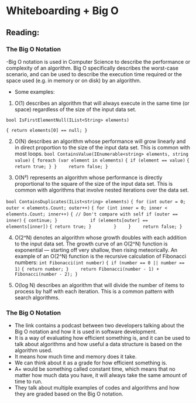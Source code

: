 # Whiteboarding + Big O


## Reading:
### The Big O Notation
-Big O notation is used in Computer Science to describe the performance or complexity of an algorithm. Big O specifically describes the worst-case scenario, and can be used to describe the execution time required or the space used (e.g. in memory or on disk) by an algorithm.
- Some examples:
1. O(1) describes an algorithm that will always execute in the same time (or space) regardless of the size of the input data set.

`bool IsFirstElementNull(IList<String> elements)`

`{
    return elements[0] == null;
}
`

2. O(N) describes an algorithm whose performance will grow linearly and in direct proportion to the size of the input data set. This is common with most loops.
`bool ContainsValue(IEnumerable<string> elements, string value)`
`{
    foreach (var element in elements)`
`{
        if (element == value)`
`{
            return true;
        }
    }`
`    return false;
}`



3. O(N²) represents an algorithm whose performance is directly proportional to the square of the size of the input data set. This is common with algorithms that involve nested iterations over the data set. 

`bool ContainsDuplicates(IList<string> elements)`
`{
    for (int outer = 0; outer < elements.Count; outer++)`
`{
        for (int inner = 0; inner < elements.Count; inner++)`
`{
            // Don't compare with self
            if (outer == inner)`
`{
                continue;
            }`
`            if (elements[outer] == elements[inner])`
`{
                return true;
            }`
`        }`
`    }`
`    return false;
}`

4. O(2^N) denotes an algorithm whose growth doubles with each addition to the input data set. The growth curve of an O(2^N) function is exponential — starting off very shallow, then rising meteorically. An example of an O(2^N) function is the recursive calculation of Fibonacci numbers:
`int Fibonacci(int number)`
`{
    if (number == 0 || number == 1)`
`{
        return number;
    }`
`    return Fibonacci(number - 1) + Fibonacci(number - 2);
}`

5. O(log N) describes an algorithm that will divide the number of items to process by half with each iteration. This is a common pattern with search algorithms.

### The Big O Notation
- The link contains a podcast between two developers talking about the Big O notation and how it is used in software development.
- It is a way of evaluating how efficient something is, and it can be used to talk about algorithms and how useful a data structure is based on the algorithm used.
- It means how much time and memory does it take.
- We can think about it as a grade for how efficient something is.
- A+ would be something called constant time, which means that no matter how much data you have, it will always take the same amount of time to run.
- They talk about multiple examples of codes and algorithms and how they are graded based on the Big O notation.
